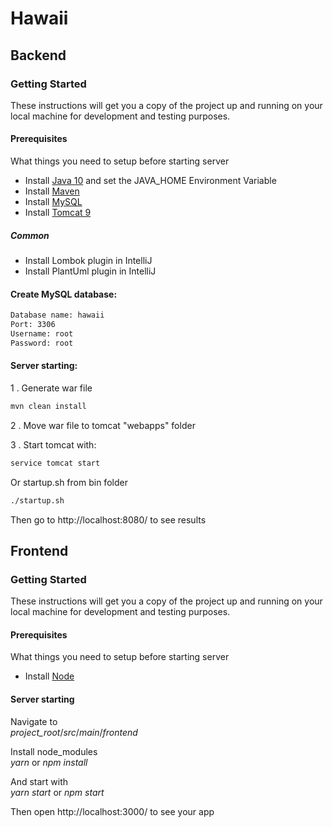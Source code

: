 # Hawaii

## Backend

### Getting Started
These instructions will get you a copy of the project up and running on your local machine for development and testing purposes.

#### Prerequisites
What things you need to setup before starting server

- Install [Java 10](https://docs.oracle.com/javase/10/install/overview-jdk-10-and-jre-10-installation.htm#JSJIG-GUID-8677A77F-231A-40F7-98B9-1FD0B48C346A) and set the JAVA_HOME Environment Variable
- Install [Maven](https://maven.apache.org/install.html)
- Install [MySQL](https://dev.mysql.com/doc/mysql-installation-excerpt/5.7/en/)
- Install [Tomcat 9](https://octopus.com/blog/installing-tomcat-from-scratch)

##### Common
- Install Lombok plugin in IntelliJ
- Install PlantUml plugin in IntelliJ

#### Create MySQL database:
```sh
Database name: hawaii
Port: 3306
Username: root
Password: root
```

#### Server starting:

1 . Generate war file
```sh
mvn clean install
```
2 . Move war file to tomcat "webapps" folder

3 . Start tomcat with:
```sh
service tomcat start 
```

Or startup.sh from bin folder
```sh
./startup.sh
```

Then go to http://localhost:8080/ to see results

## Frontend

### Getting Started

These instructions will get you a copy of the project up and running on your local machine for development and testing purposes.

#### Prerequisites

What things you need to setup before starting server

<ul>
    <li>Install <a target="_blank" href="https://nodejs.org/en/">Node</a></li>
</ul>

#### Server starting

Navigate to <br/>
_project\_root_/_src_/_main_/_frontend_

Install node_modules <br/>
_yarn_ or _npm_ _install_

And start with <br/>
_yarn_ _start_ or _npm_ _start_

Then open http://localhost:3000/ to see your app